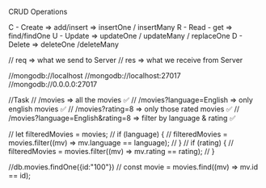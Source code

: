 CRUD Operations

C - Create => add/insert
=> insertOne / insertMany
R - Read - get
=> find/findOne
U - Update
=> updateOne / updateMany / replaceOne
D - Delete
=> deleteOne /deleteMany

// req => what we send to Server
// res => what we receive from Server

//mongodb://localhost
//mongodb://localhost:27017
//mongodb://0.0.0.0:27017

//Task
// /movies => all the movies ✅
// /movies?language=English => only english movies ✅
// /movies?rating=8 => only those rated movies ✅
// /movies?language=English&rating=8 => filter by language & rating ✅

// let filteredMovies = movies;
// if (language) {
// filteredMovies = movies.filter((mv) => mv.language == language);
// }
// if (rating) {
// filteredMovies = movies.filter((mv) => mv.rating == rating);
// }

//db.movies.findOne({id:"100"})
// const movie = movies.find((mv) => mv.id == id);
